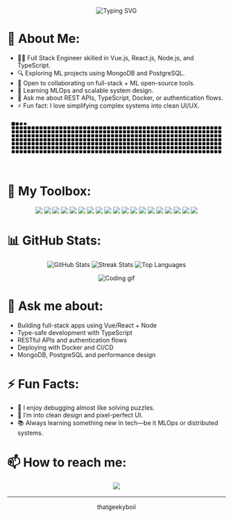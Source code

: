 <p align="center">
  <img src="https://readme-typing-svg.herokuapp.com?font=Fira+Code&weight=500&pause=2000&color=58A6FF&center=true&vCenter=true&width=800&lines=Fullstack+Development+%2C+Database+Design+%2C+API+Design;System+Design+%2C+Authentication+%2C+CI%2FCD+Workflows;Docker+%2C+PostgreSQL+%2C+MongoDB" alt="Typing SVG" />
</p>


# 💫 About Me:

- 👩‍💻 Full Stack Engineer skilled in Vue.js, React.js, Node.js, and TypeScript.
- 🔍 Exploring ML projects using MongoDB and PostgreSQL.
- 🤝 Open to collaborating on full-stack + ML open-source tools.
- 🌱 Learning MLOps and scalable system design.
- 💬 Ask me about REST APIs, TypeScript, Docker, or authentication flows.
- ⚡ Fun fact: I love simplifying complex systems into clean UI/UX.

![Snake animation](https://github.com/thatgeekyboii/thatgeekyboii/blob/output/github-contribution-grid-snake.svg)


# 🧰 My Toolbox:
<p align="center">
  <img src="https://img.shields.io/badge/c++-%2300599C.svg?style=for-the-badge&logo=c%2B%2B&logoColor=white" />
  <img src="https://img.shields.io/badge/html5-%23E34F26.svg?style=for-the-badge&logo=html5&logoColor=white" />
  <img src="https://img.shields.io/badge/css3-%231572B6.svg?style=for-the-badge&logo=css3&logoColor=white" />
  <img src="https://img.shields.io/badge/javascript-%23323330.svg?style=for-the-badge&logo=javascript&logoColor=%23F7DF1E" />
  <img src="https://img.shields.io/badge/typescript-%23007ACC.svg?style=for-the-badge&logo=typescript&logoColor=white" />
  <img src="https://img.shields.io/badge/react-%2320232a.svg?style=for-the-badge&logo=react&logoColor=%2361DAFB" />
  <img src="https://img.shields.io/badge/vue.js-%2335495e.svg?style=for-the-badge&logo=vuedotjs&logoColor=%234FC08D" />
  <img src="https://img.shields.io/badge/node.js-6DA55F?style=for-the-badge&logo=node.js&logoColor=white" />
  <img src="https://img.shields.io/badge/redux-%23593d88.svg?style=for-the-badge&logo=redux&logoColor=white" />
  <img src="https://img.shields.io/badge/next-black?style=for-the-badge&logo=next.js&logoColor=white" />
  <img src="https://img.shields.io/badge/tailwindcss-%2338B2AC.svg?style=for-the-badge&logo=tailwind-css&logoColor=white" />
  <img src="https://img.shields.io/badge/MUI-%230081CB.svg?style=for-the-badge&logo=mui&logoColor=white" />
  <img src="https://img.shields.io/badge/vuetify-1867C0.svg?style=for-the-badge&logo=vuetify&logoColor=AEDDFF" />
  <img src="https://img.shields.io/badge/JWT-black?style=for-the-badge&logo=JSON%20web%20tokens" />
  <img src="https://img.shields.io/badge/mysql-4479A1.svg?style=for-the-badge&logo=mysql&logoColor=white" />
  <img src="https://img.shields.io/badge/postgres-%23316192.svg?style=for-the-badge&logo=postgresql&logoColor=white" />
  <img src="https://img.shields.io/badge/MongoDB-%234ea94b.svg?style=for-the-badge&logo=mongodb&logoColor=white" />
  <img src="https://img.shields.io/badge/docker-%230db7ed.svg?style=for-the-badge&logo=docker&logoColor=white" />
  <img src="https://img.shields.io/badge/aws-%23FF9900.svg?style=for-the-badge&logo=amazon-aws&logoColor=white" />
</p>



# 📊 GitHub Stats:
<p align="center">
  <img src="https://github-readme-stats.vercel.app/api?username=thatgeekyboii&theme=radical&show_icons=true&count_private=true" alt="GitHub Stats" />
  <img src="https://github-readme-streak-stats.herokuapp.com/?user=thatgeekyboii&theme=radical&hide_border=false" alt="Streak Stats" />
  <img src="https://github-readme-stats.vercel.app/api/top-langs/?username=thatgeekyboii&theme=radical&hide_border=false&layout=compact" alt="Top Languages" />
</p>
<p align="center">
  <img src="https://media.giphy.com/media/qgQUggAC3Pfv687qPC/giphy.gif" width="300" alt="Coding gif" />
</p>


# 💬 Ask me about:
- Building full-stack apps using Vue/React + Node
- Type-safe development with TypeScript
- RESTful APIs and authentication flows
- Deploying with Docker and CI/CD
- MongoDB, PostgreSQL and performance design

# ⚡ Fun Facts:
- 🧩 I enjoy debugging almost like solving puzzles.
- 🎨 I’m into clean design and pixel-perfect UI.
- 📚 Always learning something new in tech—be it MLOps or distributed systems.


# 📫 How to reach me:
<p align="center">
  <a href="mailto:vaibhav0710.patil@gmail.com"><img src="https://img.shields.io/badge/Email-D14836?style=for-the-badge&logo=gmail&logoColor=white" /></a>
</p>

---

<p align="center">thatgeekyboii</p>
